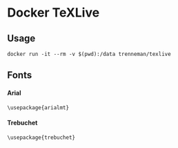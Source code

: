 # Docker TeXLive

## Usage

    docker run -it --rm -v $(pwd):/data trenneman/texlive

## Fonts

#### Arial

    \usepackage{arialmt}

#### Trebuchet

    \usepackage{trebuchet}
